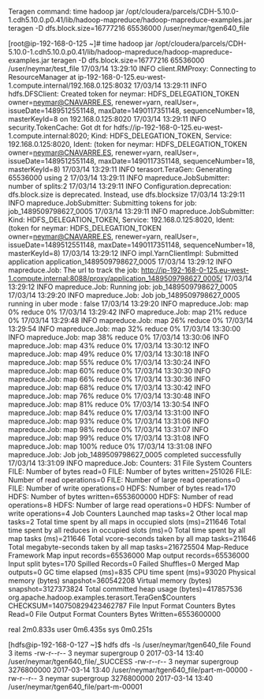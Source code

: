 Teragen command:
time hadoop jar /opt/cloudera/parcels/CDH-5.10.0-1.cdh5.10.0.p0.41/lib/hadoop-mapreduce/hadoop-mapreduce-examples.jar teragen -D dfs.block.size=16777216 65536000 /user/neymar/tgen640_file




[root@ip-192-168-0-125 ~]# time hadoop jar /opt/cloudera/parcels/CDH-5.10.0-1.cdh5.10.0.p0.41/lib/hadoop-mapreduce/hadoop-mapreduce-examples.jar teragen -D dfs.block.size=16777216 65536000 /user/neymar/test_file
17/03/14 13:29:10 INFO client.RMProxy: Connecting to ResourceManager at ip-192-168-0-125.eu-west-1.compute.internal/192.168.0.125:8032
17/03/14 13:29:11 INFO hdfs.DFSClient: Created token for neymar: HDFS_DELEGATION_TOKEN owner=neymar@CNAVARRE.ES, renewer=yarn, realUser=, issueDate=1489512551148, maxDate=1490117351148, sequenceNumber=18, masterKeyId=8 on 192.168.0.125:8020
17/03/14 13:29:11 INFO security.TokenCache: Got dt for hdfs://ip-192-168-0-125.eu-west-1.compute.internal:8020; Kind: HDFS_DELEGATION_TOKEN, Service: 192.168.0.125:8020, Ident: (token for neymar: HDFS_DELEGATION_TOKEN owner=neymar@CNAVARRE.ES, renewer=yarn, realUser=, issueDate=1489512551148, maxDate=1490117351148, sequenceNumber=18, masterKeyId=8)
17/03/14 13:29:11 INFO terasort.TeraGen: Generating 65536000 using 2
17/03/14 13:29:11 INFO mapreduce.JobSubmitter: number of splits:2
17/03/14 13:29:11 INFO Configuration.deprecation: dfs.block.size is deprecated. Instead, use dfs.blocksize
17/03/14 13:29:11 INFO mapreduce.JobSubmitter: Submitting tokens for job: job_1489509798627_0005
17/03/14 13:29:11 INFO mapreduce.JobSubmitter: Kind: HDFS_DELEGATION_TOKEN, Service: 192.168.0.125:8020, Ident: (token for neymar: HDFS_DELEGATION_TOKEN owner=neymar@CNAVARRE.ES, renewer=yarn, realUser=, issueDate=1489512551148, maxDate=1490117351148, sequenceNumber=18, masterKeyId=8)
17/03/14 13:29:12 INFO impl.YarnClientImpl: Submitted application application_1489509798627_0005
17/03/14 13:29:12 INFO mapreduce.Job: The url to track the job: http://ip-192-168-0-125.eu-west-1.compute.internal:8088/proxy/application_1489509798627_0005/
17/03/14 13:29:12 INFO mapreduce.Job: Running job: job_1489509798627_0005
17/03/14 13:29:20 INFO mapreduce.Job: Job job_1489509798627_0005 running in uber mode : false
17/03/14 13:29:20 INFO mapreduce.Job:  map 0% reduce 0%
17/03/14 13:29:42 INFO mapreduce.Job:  map 21% reduce 0%
17/03/14 13:29:48 INFO mapreduce.Job:  map 26% reduce 0%
17/03/14 13:29:54 INFO mapreduce.Job:  map 32% reduce 0%
17/03/14 13:30:00 INFO mapreduce.Job:  map 38% reduce 0%
17/03/14 13:30:06 INFO mapreduce.Job:  map 43% reduce 0%
17/03/14 13:30:12 INFO mapreduce.Job:  map 49% reduce 0%
17/03/14 13:30:18 INFO mapreduce.Job:  map 55% reduce 0%
17/03/14 13:30:24 INFO mapreduce.Job:  map 60% reduce 0%
17/03/14 13:30:30 INFO mapreduce.Job:  map 66% reduce 0%
17/03/14 13:30:36 INFO mapreduce.Job:  map 68% reduce 0%
17/03/14 13:30:42 INFO mapreduce.Job:  map 76% reduce 0%
17/03/14 13:30:48 INFO mapreduce.Job:  map 81% reduce 0%
17/03/14 13:30:54 INFO mapreduce.Job:  map 84% reduce 0%
17/03/14 13:31:00 INFO mapreduce.Job:  map 93% reduce 0%
17/03/14 13:31:06 INFO mapreduce.Job:  map 98% reduce 0%
17/03/14 13:31:07 INFO mapreduce.Job:  map 99% reduce 0%
17/03/14 13:31:08 INFO mapreduce.Job:  map 100% reduce 0%
17/03/14 13:31:08 INFO mapreduce.Job: Job job_1489509798627_0005 completed successfully
17/03/14 13:31:09 INFO mapreduce.Job: Counters: 31
        File System Counters
                FILE: Number of bytes read=0
                FILE: Number of bytes written=251026
                FILE: Number of read operations=0
                FILE: Number of large read operations=0
                FILE: Number of write operations=0
                HDFS: Number of bytes read=170
                HDFS: Number of bytes written=6553600000
                HDFS: Number of read operations=8
                HDFS: Number of large read operations=0
                HDFS: Number of write operations=4
        Job Counters
                Launched map tasks=2
                Other local map tasks=2
                Total time spent by all maps in occupied slots (ms)=211646
                Total time spent by all reduces in occupied slots (ms)=0
                Total time spent by all map tasks (ms)=211646
                Total vcore-seconds taken by all map tasks=211646
                Total megabyte-seconds taken by all map tasks=216725504
        Map-Reduce Framework
                Map input records=65536000
                Map output records=65536000
                Input split bytes=170
                Spilled Records=0
                Failed Shuffles=0
                Merged Map outputs=0
                GC time elapsed (ms)=835
                CPU time spent (ms)=93020
                Physical memory (bytes) snapshot=360542208
                Virtual memory (bytes) snapshot=3127373824
                Total committed heap usage (bytes)=417857536
        org.apache.hadoop.examples.terasort.TeraGen$Counters
                CHECKSUM=140750829423462787
        File Input Format Counters
                Bytes Read=0
        File Output Format Counters
                Bytes Written=6553600000

real    2m0.833s
user    0m6.435s
sys     0m0.251s

[hdfs@ip-192-168-0-127 ~]$ hdfs dfs -ls /user/neymar/tgen640_file
Found 3 items
-rw-r--r--   3 neymar supergroup          0 2017-03-14 13:40 /user/neymar/tgen640_file/_SUCCESS
-rw-r--r--   3 neymar supergroup 3276800000 2017-03-14 13:40 /user/neymar/tgen640_file/part-m-00000
-rw-r--r--   3 neymar supergroup 3276800000 2017-03-14 13:40 /user/neymar/tgen640_file/part-m-00001
